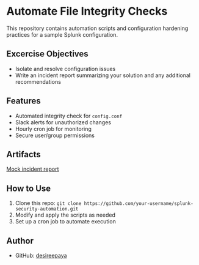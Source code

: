 # Automate File Integrity Checks
This repository contains automation scripts and configuration hardening practices for a sample Splunk configuration.

## Excercise Objectives
- Isolate and resolve configuration issues
- Write an incident report summarizing your solution and any additional recommendations

## Features
- Automated integrity check for `config.conf`
- Slack alerts for unauthorized changes
- Hourly cron job for monitoring
- Secure user/group permissions

## Artifacts
[Mock incident report][def]

## How to Use
1. Clone this repo: `git clone https://github.com/your-username/splunk-security-automation.git`
2. Modify and apply the scripts as needed
3. Set up a cron job to automate execution

## Author
- GitHub: [desireepaya](https://github.com/desireepaya)


[def]: https://docs.google.com/document/d/e/2PACX-1vTm0z5bytly9l1Ggn0JTQ5c8ycTsxa5oMF-hZxVO6WkP5HDsLTgQ8X3E3nSwcNoNvxpboiCB4UtbflD/pub
